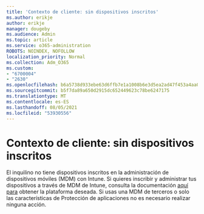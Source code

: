 ```yaml
---
title: 'Contexto de cliente: sin dispositivos inscritos'
ms.author: erikje
author: erikje
manager: dougeby
ms.audience: Admin
ms.topic: article
ms.service: o365-administration
ROBOTS: NOINDEX, NOFOLLOW
localization_priority: Normal
ms.collection: Adm_O365
ms.custom:
- "6700004"
- "2630"
ms.openlocfilehash: b6a5738d933ebe63d6ffb7e1a1008b6e3d5ea2ad47f453a4aa0028e566f344ec
ms.sourcegitcommit: b5f7da89a650d2915dc652449623c78be6247175
ms.translationtype: MT
ms.contentlocale: es-ES
ms.lasthandoff: 08/05/2021
ms.locfileid: "53930556"
---
```

# <a name="client-context---no-enrolled-devices"></a>Contexto de cliente: sin dispositivos inscritos

El inquilino no tiene dispositivos inscritos en la administración de dispositivos móviles (MDM) con Intune. Si quieres inscribir y administrar tus dispositivos a través de MDM de Intune, consulta la documentación [aquí para](https://docs.microsoft.com/intune/device-enrollment) obtener la plataforma deseada. Si usas una MDM de terceros o solo las características de Protección de aplicaciones no es necesario realizar ninguna acción. 